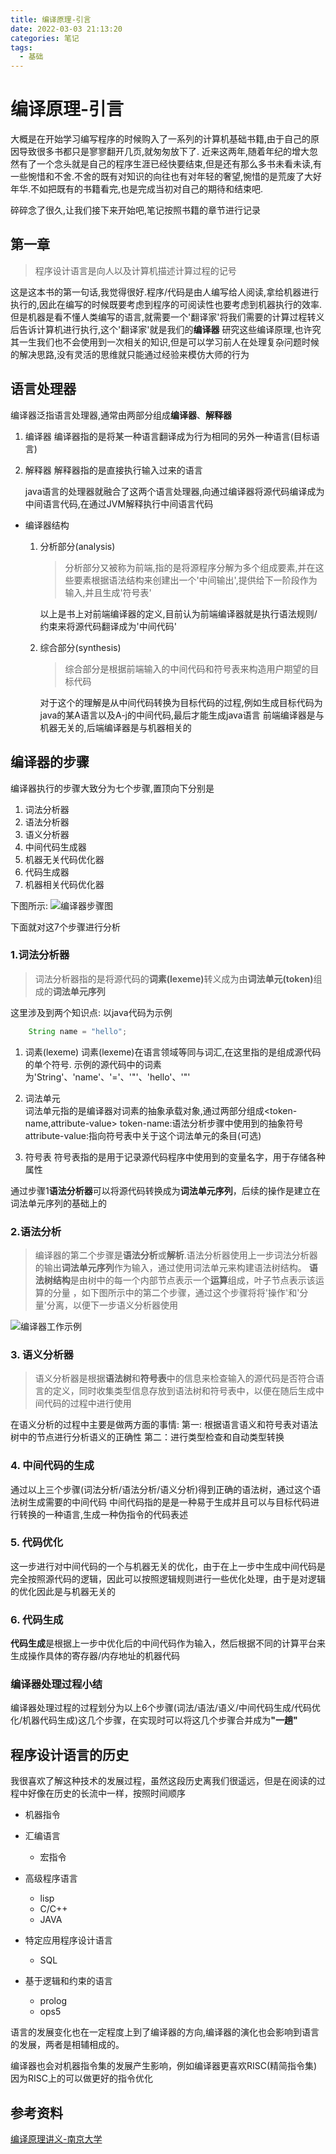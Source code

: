 ```yaml
---
title: 编译原理-引言
date: 2022-03-03 21:13:20
categories: 笔记
tags:
  - 基础
---
```



# 编译原理-引言
大概是在开始学习编写程序的时候购入了一系列的计算机基础书籍,由于自己的原因导致很多书都只是寥寥翻开几页,就匆匆放下了.
近来这两年,随着年纪的增大忽然有了一个念头就是自己的程序生涯已经快要结束,但是还有那么多书未看未读,有一些惋惜和不舍.不舍的既有对知识的向往也有对年轻的奢望,惋惜的是荒废了大好年华.不如把既有的书籍看完,也是完成当初对自己的期待和结束吧.

碎碎念了很久,让我们接下来开始吧,笔记按照书籍的章节进行记录


## 第一章

> 程序设计语言是向人以及计算机描述计算过程的记号

这是这本书的第一句话,我觉得很好.程序/代码是由人编写给人阅读,拿给机器进行执行的,因此在编写的时候既要考虑到程序的可阅读性也要考虑到机器执行的效率.
但是机器是看不懂人类编写的语言,就需要一个'翻译家'将我们需要的计算过程转义后告诉计算机进行执行,这个'翻译家'就是我们的<B>编译器</B>
研究这些编译原理,也许究其一生我们也不会使用到一次相关的知识,但是可以学习前人在处理复杂问题时候的解决思路,没有灵活的思维就只能通过经验来模仿大师的行为


## 语言处理器

编译器泛指语言处理器,通常由两部分组成<B>编译器</B>、<B>解释器</B>

1. 编译器
    编译器指的是将某一种语言翻译成为行为相同的另外一种语言(目标语言)
2. 解释器
    解释器指的是直接执行输入过来的语言

    java语言的处理器就融合了这两个语言处理器,向通过编译器将源代码编译成为中间语言代码,在通过JVM解释执行中间语言代码


- 编译器结构
    1. 分析部分(analysis)
       > 分析部分又被称为前端,指的是将源程序分解为多个组成要素,并在这些要素根据语法结构来创建出一个'中间输出',提供给下一阶段作为输入,并且生成'符号表'

        以上是书上对前端编译器的定义,目前认为前端编译器就是执行语法规则/约束来将源代码翻译成为'中间代码'
    2. 综合部分(synthesis)
       >综合部分是根据前端输入的中间代码和符号表来构造用户期望的目标代码

        对于这个的理解是从中间代码转换为目标代码的过程,例如生成目标代码为java的某A语言以及A-j的中间代码,最后才能生成java语言
        前端编译器是与机器无关的,后端编译器是与机器相关的

## 编译器的步骤


编译器执行的步骤大致分为七个步骤,置顶向下分别是
1. 词法分析器
2. 语法分析器
3. 语义分析器
4. 中间代码生成器
5. 机器无关代码优化器
6. 代码生成器
7. 机器相关代码优化器

下图所示:
![编译器步骤图](https://github.com/agmtopy/noteBook/blob/master/png/%E7%BC%96%E8%AF%91%E5%99%A8%E6%AD%A5%E9%AA%A4%E5%9B%BE.png?raw=true)

下面就对这7个步骤进行分析

### 1.词法分析器
> 词法分析器指的是将源代码的<B>词素(lexeme)</B>转义成为由<B>词法单元(token)</B>组成的<B>词法单元序列</B>

这里涉及到两个知识点:
以java代码为示例

```java
    String name = "hello";
```

1. 词素(lexeme)
   词素(lexeme)在语言领域等同与词汇,在这里指的是组成源代码的单个符号.
   示例的源代码中的词素为'String'、'name'、'='、'"'、'hello'、'"'

2. 词法单元  
   词法单元指的是编译器对词素的抽象承载对象,通过两部分组成<token-name,attribute-value>
   token-name:语法分析步骤中使用到的抽象符号
   attribute-value:指向符号表中关于这个词法单元的条目(可选)
3. 符号表
   符号表指的是用于记录源代码程序中使用到的变量名字，用于存储各种属性

通过步骤1<B>语法分析器</B>可以将源代码转换成为<B>词法单元序列</B>，后续的操作是建立在词法单元序列的基础上的


### 2.语法分析

> 编译器的第二个步骤是<B>语法分析</B>或<B>解析</B>.语法分析器使用上一步词法分析器的输出<B>词法单元序列</B>作为输入，通过使用词法单元来构建语法树结构。
<B>语法树结构</B>是由树中的每一个内部节点表示一个<B>运算</B>组成，叶子节点表示该运算的分量 ，如下图所示中的第二个步骤，通过这个步骤将将'操作'和'分量'分离，以便下一步语义分析器使用

![编译器工作示例](https://github.com/agmtopy/noteBook/blob/master/%E7%BC%96%E8%AF%91%E5%8E%9F%E7%90%86%E8%B5%84%E6%96%99/%E7%BC%96%E8%AF%91%E5%99%A8%E7%BC%96%E8%AF%91%E7%A4%BA%E4%BE%8B.jpg?raw=true)


### 3. 语义分析器
> 语义分析器是根据<B>语法树</B>和<B>符号表</B>中的信息来检查输入的源代码是否符合语言的定义，同时收集类型信息存放到语法树和符号表中，以便在随后生成中间代码的过程中进行使用

在语义分析的过程中主要是做两方面的事情:
第一: 根据语言语义和符号表对语法树中的节点进行分析语义的正确性
第二：进行类型检查和自动类型转换

### 4. 中间代码的生成
通过以上三个步骤(词法分析/语法分析/语义分析)得到正确的语法树，通过这个语法树生成需要的中间代码
中间代码指的是是一种易于生成并且可以与目标代码进行转换的一种语言,生成一种伪指令的代码表述

### 5. 代码优化
这一步进行对中间代码的一个与机器无关的优化，由于在上一步中生成中间代码是完全按照源代码的逻辑，因此可以按照逻辑规则进行一些优化处理，由于是对逻辑的优化因此是与机器无关的

### 6. 代码生成
<B>代码生成</B>是根据上一步中优化后的中间代码作为输入，然后根据不同的计算平台来生成操作具体的寄存器/内存地址的机器代码


### 编译器处理过程小结
编译器处理过程的过程划分为以上6个步骤(词法/语法/语义/中间代码生成/代码优化/机器代码生成)这几个步骤，在实现时可以将这几个步骤合并成为<B>"一趟"</B>

## 程序设计语言的历史
我很喜欢了解这种技术的发展过程，虽然这段历史离我们很遥远，但是在阅读的过程中好像在历史的长流中一样，按照时间顺序

- 机器指令

- 汇编语言
    - 宏指令

- 高级程序语言
    - lisp
    - C/C++
    - JAVA

- 特定应用程序设计语言
    - SQL

- 基于逻辑和约束的语言
    - prolog
    - ops5
 
 语言的发展变化也在一定程度上到了编译器的方向,编译器的演化也会影响到语言的发展，两者是相辅相成的。

编译器也会对机器指令集的发展产生影响，例如编译器更喜欢RISC(精简指令集)因为RISC上的可以做更好的指令优化






## 参考资料
[编译原理讲义-南京大学](https://cs.nju.edu.cn/changxu/2_compiler/slides/Chapter_1.pdf)